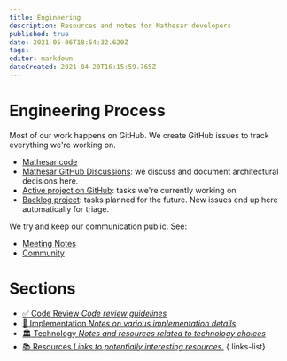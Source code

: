 ```yaml
---
title: Engineering
description: Resources and notes for Mathesar developers
published: true
date: 2021-05-06T18:54:32.620Z
tags: 
editor: markdown
dateCreated: 2021-04-20T16:15:59.765Z
---
```


# Engineering Process
Most of our work happens on GitHub. We create GitHub issues to track everything we're working on.

- [Mathesar code](https://github.com/centerofci/mathesar)
- [Mathesar GitHub Discussions](https://github.com/centerofci/mathesar/discussions): we discuss and document architectural decisions here.
- [Active project on GitHub](https://github.com/centerofci/mathesar/projects/1): tasks we're currently working on
- [Backlog project](https://github.com/centerofci/mathesar/projects/2): tasks planned for the future. New issues end up here automatically for triage.

We try and keep our communication public. See:
- [Meeting Notes](/meeting-notes)
- [Community](/community)

# Sections
- [:white_check_mark: Code Review *Code review guidelines*](/engineering/code-review)
- [:wrench: Implementation *Notes on various implementation details*](/engineering/implementation)
- [:classical_building: Technology *Notes and resources related to technology choices*](/engineering/technology)
- [:books: Resources *Links to potentially interesting resources.*](/engineering/resources)
{.links-list}
